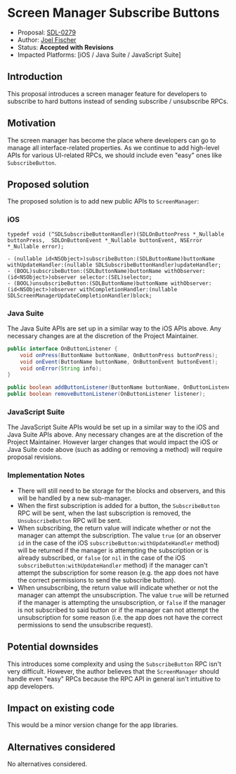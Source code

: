 # Screen Manager Subscribe Buttons

* Proposal: [SDL-0279](0279-screen-manager-subscribe-buttons.md)
* Author: [Joel Fischer](https://github.com/joeljfischer)
* Status: **Accepted with Revisions**
* Impacted Platforms: [iOS / Java Suite / JavaScript Suite]

## Introduction
This proposal introduces a screen manager feature for developers to subscribe to hard buttons instead of sending subscribe / unsubscribe RPCs.

## Motivation
The screen manager has become the place where developers can go to manage all interface-related properties. As we continue to add high-level APIs for various UI-related RPCs, we should include even "easy" ones like `SubscribeButton`.

## Proposed solution
The proposed solution is to add new public APIs to `ScreenManager`:

### iOS
```objc
typedef void (^SDLSubscribeButtonHandler)(SDLOnButtonPress *_Nullable buttonPress,  SDLOnButtonEvent *_Nullable buttonEvent, NSError *_Nullable error);

- (nullable id<NSObject>)subscribeButton:(SDLButtonName)buttonName withUpdateHandler:(nullable SDLSubscribeButtonHandler)updateHandler;
- (BOOL)subscribeButton:(SDLButtonName)buttonName withObserver:(id<NSObject>)observer selector:(SEL)selector;
- (BOOL)unsubscribeButton:(SDLButtonName)buttonName withObserver:(id<NSObject>)observer withCompletionHandler:(nullable SDLScreenManagerUpdateCompletionHandler)block;
```

### Java Suite
The Java Suite APIs are set up in a similar way to the iOS APIs above. Any necessary changes are at the discretion of the Project Maintainer.

```java
public interface OnButtonListener {
    void onPress(ButtonName buttonName, OnButtonPress buttonPress);
    void onEvent(ButtonName buttonName, OnButtonEvent buttonEvent);
    void onError(String info);
}

public boolean addButtonListener(ButtonName buttonName, OnButtonListener listener);
public boolean removeButtonListener(OnButtonListener listener);
```

### JavaScript Suite
The JavaScript Suite APIs would be set up in a similar way to the iOS and Java Suite APIs above. Any necessary changes are at the discretion of the Project Maintainer. However larger changes that would impact the iOS or Java Suite code above (such as adding or removing a method) will require proposal revisions.

### Implementation Notes
* There will still need to be storage for the blocks and observers, and this will be handled by a new sub-manager.
* When the first subscription is added for a button, the `SubscribeButton` RPC will be sent, when the last subscription is removed, the `UnsubscribeButton` RPC will be sent.
* When subscribing, the return value will indicate whether or not the manager can attempt the subscription. The value `true` (or an observer `id` in the case of the iOS `subscribeButton:withUpdateHandler` method) will be returned if the manager is attempting the subscription or is already subscribed, or `false` (or `nil` in the case of the iOS `subscribeButton:withUpdateHandler` method) if the manager can't attempt the subscription for some reason (e.g. the app does not have the correct permissions to send the subscribe button).
* When unsubscribing, the return value will indicate whether or not the manager can attempt the unsubscription. The value `true` will be returned if the manager is attempting the unsubscription, or `false` if the manager is not subscribed to said button or if the manager can not attempt the unsubscription for some reason (i.e. the app does not have the correct permissions to send the unsubscribe request).

## Potential downsides
This introduces some complexity and using the `SubscribeButton` RPC isn't very difficult. However, the author believes that the `ScreenManager` should handle even "easy" RPCs because the RPC API in general isn't intuitive to app developers.

## Impact on existing code
This would be a minor version change for the app libraries.

## Alternatives considered
No alternatives considered.
